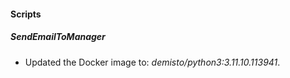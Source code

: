 
#### Scripts

##### SendEmailToManager


- Updated the Docker image to: *demisto/python3:3.11.10.113941*.
